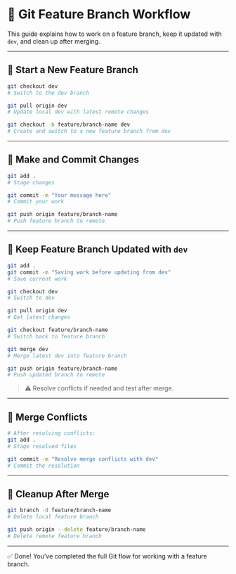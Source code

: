 # 🌿 Git Feature Branch Workflow

This guide explains how to work on a feature branch, keep it updated with `dev`, and clean up after merging.

---

## 🚀 Start a New Feature Branch

```bash
git checkout dev
# Switch to the dev branch

git pull origin dev
# Update local dev with latest remote changes

git checkout -b feature/branch-name dev
# Create and switch to a new feature branch from dev
```

---

## 💾 Make and Commit Changes

```bash
git add .
# Stage changes

git commit -m "Your message here"
# Commit your work

git push origin feature/branch-name
# Push feature branch to remote
```

---

## 🔄 Keep Feature Branch Updated with `dev`

```bash
git add .
git commit -m "Saving work before updating from dev"
# Save current work

git checkout dev
# Switch to dev

git pull origin dev
# Get latest changes

git checkout feature/branch-name
# Switch back to feature branch

git merge dev
# Merge latest dev into feature branch

git push origin feature/branch-name
# Push updated branch to remote
```

> ⚠️ Resolve conflicts if needed and test after merge.

---

## 🧩 Merge Conflicts

```bash
# After resolving conflicts:
git add .
# Stage resolved files

git commit -m "Resolve merge conflicts with dev"
# Commit the resolution
```

---

## 🧹 Cleanup After Merge

```bash
git branch -d feature/branch-name
# Delete local feature branch

git push origin --delete feature/branch-name
# Delete remote feature branch
```

---

✅ Done! You’ve completed the full Git flow for working with a feature branch.
